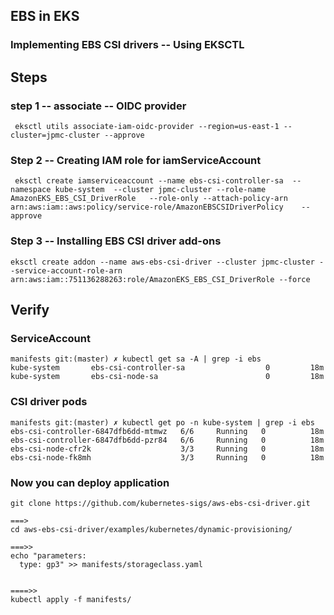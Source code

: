 ## EBS in EKS 

### Implementing EBS CSI drivers -- Using EKSCTL 

## Steps 

### step 1 -- associate -- OIDC provider 

```
 eksctl utils associate-iam-oidc-provider --region=us-east-1 --cluster=jpmc-cluster --approve
```

### Step 2 -- Creating IAM role for iamServiceAccount 

```
 eksctl create iamserviceaccount --name ebs-csi-controller-sa  --namespace kube-system  --cluster jpmc-cluster --role-name AmazonEKS_EBS_CSI_DriverRole   --role-only --attach-policy-arn arn:aws:iam::aws:policy/service-role/AmazonEBSCSIDriverPolicy    --approve
```

### Step 3 -- Installing EBS CSI driver add-ons

```
eksctl create addon --name aws-ebs-csi-driver --cluster jpmc-cluster --service-account-role-arn arn:aws:iam::751136288263:role/AmazonEKS_EBS_CSI_DriverRole --force
```

## Verify 

### ServiceAccount 

```
manifests git:(master) ✗ kubectl get sa -A | grep -i ebs
kube-system       ebs-csi-controller-sa                  0         18m
kube-system       ebs-csi-node-sa                        0         18m
```

### CSI driver pods 

```
manifests git:(master) ✗ kubectl get po -n kube-system | grep -i ebs
ebs-csi-controller-6847dfb6dd-mtmwz   6/6     Running   0          18m
ebs-csi-controller-6847dfb6dd-pzr84   6/6     Running   0          18m
ebs-csi-node-cfr2k                    3/3     Running   0          18m
ebs-csi-node-fk8mh                    3/3     Running   0          18m

```

### Now you can deploy application 

```
git clone https://github.com/kubernetes-sigs/aws-ebs-csi-driver.git

===>
cd aws-ebs-csi-driver/examples/kubernetes/dynamic-provisioning/

===>>
echo "parameters:
  type: gp3" >> manifests/storageclass.yaml


====>>
kubectl apply -f manifests/

```